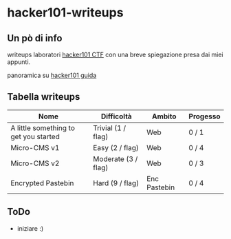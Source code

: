 # hacker101-writeups

## Un pò di info
writeups laboratori [hacker101 CTF](https://ctf.hacker101.com/) con una breve spiegazione presa dai miei appunti.

panoramica su [hacker101 guida](https://www.hackerone.com/for-hackers/hacker-101)

## Tabella writeups

| Nome                                           | Difficoltà                                        | Ambito       | Progesso |
| ---------------------------------------------- | ------------------------------------------------- | ------------ | -------- |
| A little something to get you started          | Trivial (1 / flag)                                | Web          | 0 / 1    |
| Micro-CMS v1                                   | Easy (2 / flag)                                   | Web          | 0 / 4    |
| Micro-CMS v2                                   | Moderate (3 / flag)                               | Web          | 0 / 3    |
| Encrypted Pastebin                             | Hard (9 / flag)                                   | Enc Pastebin | 0 / 4    |

## ToDo
+ iniziare  :)

